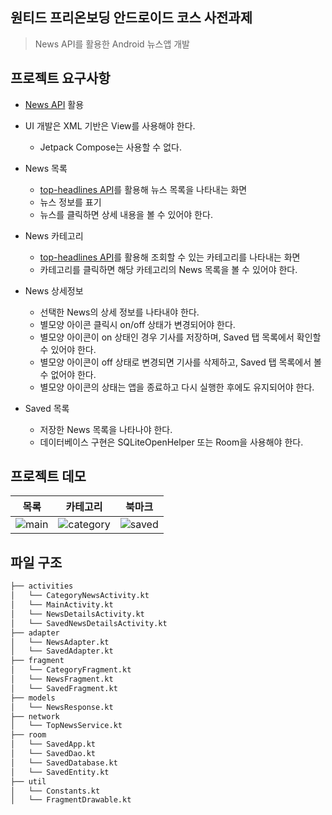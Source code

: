 ## 원티드 프리온보딩 안드로이드 코스 사전과제
> News API를 활용한 Android 뉴스앱 개발

## 프로젝트 요구사항

* [News API](https://newsapi.org/) 활용
* UI 개발은 XML 기반은 View를 사용해야 한다.
    * Jetpack Compose는 사용할 수 없다.


* News 목록
    * [top-headlines API](https://newsapi.org/docs/endpoints/top-headlines)를 활용해 뉴스 목록을 나타내는 화면
    * 뉴스 정보를 표기
    * 뉴스를 클릭하면 상세 내용을 볼 수 있어야 한다.

* News 카테고리
    * [top-headlines API](https://newsapi.org/docs/endpoints/top-headlines)를 활용해 조회할 수 있는 카테고리를 나타내는 화면
    * 카테고리를 클릭하면 해당 카테고리의 News 목록을 볼 수 있어야 한다.

* News 상세정보
    * 선택한 News의 상세 정보를 나타내야 한다.
    * 별모양 아이콘 클릭시 on/off 상태가 변경되어야 한다.
    * 별모양 아이콘이 on 상태인 경우 기사를 저장하며, Saved 탭 목록에서 확인할 수 있어야 한다.
    * 별모양 아이콘이 off 상태로 변경되면 기사를 삭제하고, Saved 탭 목록에서 볼 수 없어야 한다.
    * 별모양 아이콘의 상태는 앱을 종료하고 다시 실행한 후에도 유지되어야 한다.

* Saved 목록
    * 저장한 News 목록을 나타나야 한다.
    * 데이터베이스 구현은 SQLiteOpenHelper 또는 Room을 사용해야 한다.

## 프로젝트 데모
|목록|카테고리|북마크|
|------|---|---|
|![main](https://user-images.githubusercontent.com/96644159/190138439-924476fb-e334-4223-aa08-b14eb31a9491.gif)|![category](https://user-images.githubusercontent.com/96644159/190138708-022f9c6e-3bdb-4eef-9fa4-7ef90f53db99.gif)|![saved](https://user-images.githubusercontent.com/96644159/190138855-d483688f-0172-4c0d-b1de-0c32402dc360.gif)


## 파일 구조
```bash
├── activities
│   └── CategoryNewsActivity.kt
│   └── MainActivity.kt
│   └── NewsDetailsActivity.kt
│   └── SavedNewsDetailsActivity.kt
├── adapter
│   └── NewsAdapter.kt
│   └── SavedAdapter.kt
├── fragment
│   └── CategoryFragment.kt
│   └── NewsFragment.kt
│   └── SavedFragment.kt
├── models
│   └── NewsResponse.kt
├── network
│   └── TopNewsService.kt
├── room
│   └── SavedApp.kt
│   └── SavedDao.kt
│   └── SavedDatabase.kt
│   └── SavedEntity.kt
├── util
│   └── Constants.kt
│   └── FragmentDrawable.kt
```
